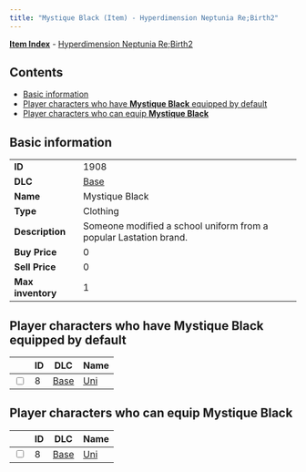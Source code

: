 ```yaml
---
title: "Mystique Black (Item) - Hyperdimension Neptunia Re;Birth2"
---
```


[**Item Index**](/neptunia/rb2/item/index.html) - [Hyperdimension Neptunia Re;Birth2](/neptunia/rb2)

## Contents

- [Basic information](#basic-information)
- [Player characters who have **Mystique Black** equipped by default](#player-characters-who-have-mystique-black-equipped-by-default)
- [Player characters who can equip **Mystique Black**](#player-characters-who-can-equip-mystique-black)

## Basic information

|   |   |
| -- | -- |
| **ID** | 1908 |
| **DLC** | [Base](/neptunia/rb2/dlc/0-base.html) |
| **Name** | Mystique Black |
| **Type** | Clothing |
| **Description** | Someone modified a school uniform from a popular Lastation brand. |
| **Buy Price** | 0 |
| **Sell Price** | 0 |
| **Max inventory** | 1 |

## Player characters who have **Mystique Black** equipped by default

|    | ID | DLC | Name |
| -- | -- | --- | ---- |
| <input type="checkbox" id="rb2-player-0-8" class="trackbox" /> | 8 | [Base](/neptunia/rb2/dlc/0-base.html) | [Uni](/neptunia/rb2/player/0-8-uni.html) |

## Player characters who can equip **Mystique Black**

|    | ID | DLC | Name |
| -- | -- | --- | ---- |
| <input type="checkbox" id="rb2-player-0-8" class="trackbox" /> | 8 | [Base](/neptunia/rb2/dlc/0-base.html) | [Uni](/neptunia/rb2/player/0-8-uni.html) |